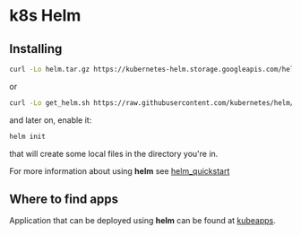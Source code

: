 # k8s Helm

## Installing

```sh
curl -Lo helm.tar.gz https://kubernetes-helm.storage.googleapis.com/helm-v2.4.2-linux-amd64.tar.gz && tar -zxvf helm.tar.gz && chmod +x linux-amd64/helm && sudo mv -f linux-amd64/helm /usr/local/bin/helm && rm -rf helm.tar.gz
```

or

```sh
curl -Lo get_helm.sh https://raw.githubusercontent.com/kubernetes/helm/master/scripts/get && chmod +x get_helm.sh && ./get_helm.sh
```

and later on, enable it:

```sh
helm init
```

that will create some local files in the directory you're in.

For more information about using **helm** see [helm_quickstart]

[helm_quickstart]: https://github.com/kubernetes/helm/blob/master/docs/quickstart.md

## Where to find apps

Application that can be deployed using **helm** can be found at [kubeapps].

[kubeapps]: https://kubeapps.com/
